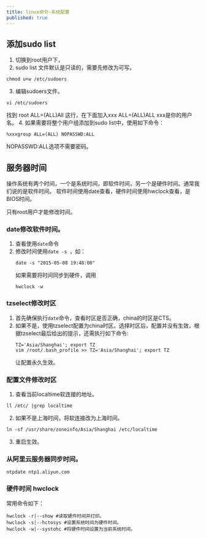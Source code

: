 ```yaml
---
title: linux命令-系统配置
published: true
---
```



## 添加sudo list
1. 切换到root用户下，
2. sudo list 文件默认是只读的，需要先修改为可写。
```
chmod u+w /etc/sudoers
```
3. 编辑sudoers文件。
```
vi /etc/sudoers
```
找到 root ALL=(ALL)All 这行，在下面加入xxx ALL=(ALL)ALL xxx是你的用户名。
4. 如果需要将整个用户组添加到sudo list中，使用如下命令：
```
%xxxgroup ALL=(ALL) NOPASSWD:ALL
```
NOPASSWD:ALL选项不需要密码。

## 服务器时间
操作系统有两个时间，一个是系统时间，即软件时间，另一个是硬件时间。通常我们说的是软件时间。
软件时间使用date查看，硬件时间使用hwclock查看，是BIOS时间。

只有root用户才能修改时间。

### date修改软件时间。
1. 查看使用`date`命令
2. 修改时间使用`date -s `，如：
    ```shell script
    date -s "2015-05-08 19:48:00"
    ```
    如果需要将时间同步到硬件，调用 
    ```shell script
    hwclock -w
    ```

### tzselect修改时区
1. 首先确保执行`date`命令，查看时区是否正确，china的时区是CTS。
2. 如果不是，使用tzselect配置为china时区。选择时区后，配置并没有生效，根据tzselect最后给出的提示，还需执行如下命令:
    ```shell script
    TZ='Asia/Shanghai'; export TZ
    vim /root/.bash_profile >> TZ='Asia/Shanghai'; export TZ
    ```
    让配置永久生效。

### 配置文件修改时区
1. 查看当前localtime软连接的地址。
```shell script
ll /etc/ |grep localtime 
```
2. 如果不是上海时间，将软连接改为上海时间。
```shell script
ln -sf /usr/share/zoneinfo/Asia/Shanghai /etc/localtime
```
3. 重启生效。

### 从阿里云服务器同步时间。
```shell script
ntpdate ntp1.aliyun.com
```

### 硬件时间 hwclock
常用命令如下：
```shell script
hwclock -r|--show #读取硬件时间并打印。
hwclock -s|--hctosys #设置系统时间为硬件时间。
hwclock -w|--systohc #将硬件时间设置为当前系统时间。
```
